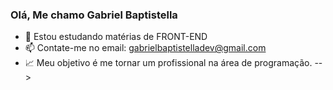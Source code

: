 ### Olá, Me chamo Gabriel Baptistella

- 🌱 Estou estudando matérias de FRONT-END
- 📫 Contate-me no email: gabrielbaptistelladev@gmail.com
- 📈 Meu objetivo é me tornar um profissional na área de programação.
-->
